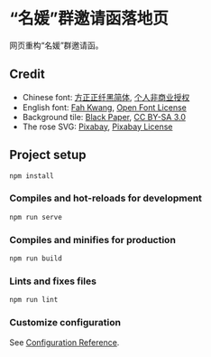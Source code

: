 # “名媛”群邀请函落地页

网页重构“名媛”群邀请函。

## Credit

* Chinese font: [方正正纤黑简体](http://www.foundertype.com/index.php/FontInfo/index/id/194.html),
  [个人非商业授权](https://www.foundertype.com/index.php/About/powerPer.html)
* English font: [Fah Kwang](https://github.com/cadsondemak/Fah-Kwang),
  [Open Font License](https://github.com/cadsondemak/Fah-Kwang/blob/master/OFL.txt)
* Background tile: [Black Paper](https://www.toptal.com/designers/subtlepatterns/black-paper/),
  [CC BY-SA 3.0](https://creativecommons.org/licenses/by-sa/3.0/)
* The rose SVG: [Pixabay](https://pixabay.com/vectors/rose-flower-drawing-red-rose-1511925/),
  [Pixabay License](https://pixabay.com/service/license/)

## Project setup
```
npm install
```

### Compiles and hot-reloads for development
```
npm run serve
```

### Compiles and minifies for production
```
npm run build
```

### Lints and fixes files
```
npm run lint
```

### Customize configuration
See [Configuration Reference](https://cli.vuejs.org/config/).
